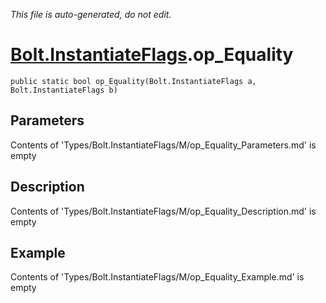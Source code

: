 *This file is auto-generated, do not edit.*

# [Bolt.InstantiateFlags](Types/Bolt.InstantiateFlags.md).op_Equality
`public static bool op_Equality(Bolt.InstantiateFlags a, Bolt.InstantiateFlags b)`
## Parameters
Contents of 'Types/Bolt.InstantiateFlags/M/op_Equality_Parameters.md' is empty
## Description
Contents of 'Types/Bolt.InstantiateFlags/M/op_Equality_Description.md' is empty
## Example
Contents of 'Types/Bolt.InstantiateFlags/M/op_Equality_Example.md' is empty
